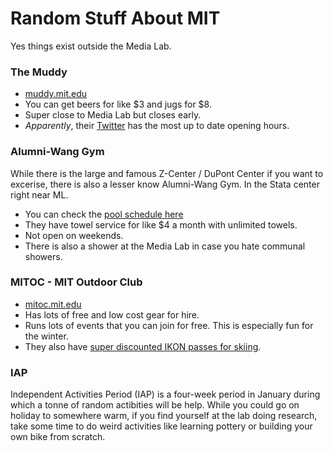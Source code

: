 # Random Stuff About MIT
Yes things exist outside the Media Lab.

### The Muddy
* [muddy.mit.edu](https://muddy.mit.edu)
* You can get beers for like $3 and jugs for $8.
* Super close to Media Lab but closes early.
* _Apparently_, their [Twitter](https://twitter.com/muddycharlespub) has the most up to date opening hours.

### Alumni-Wang Gym
While there is the large and famous Z-Center / DuPont Center if you want to excerise, there is also a lesser know Alumni-Wang Gym. In the Stata center right near ML.
* You can check the [pool schedule here](https://www.mitrecsports.com/pool-schedule-aw/?week=1)
* They have towel service for like $4 a month with unlimited towels.
* Not open on weekends.
* There is also a shower at the Media Lab in case you hate communal showers.

### MITOC - MIT Outdoor Club
* [mitoc.mit.edu](https://mitoc.mit.edu)
* Has lots of free and low cost gear for hire.
* Runs lots of events that you can join for free. This is especially fun for the winter.
* They also have [super discounted IKON passes for skiing](https://mitoc.mit.edu/activities/skiing).

### IAP
Independent Activities Period (IAP) is a four-week period in January during which a tonne of random actibities will be help. While you could go on holiday to somewhere warm, if you find yourself at the lab doing research, take some time to do weird activities like learning pottery or building your own bike from scratch.
